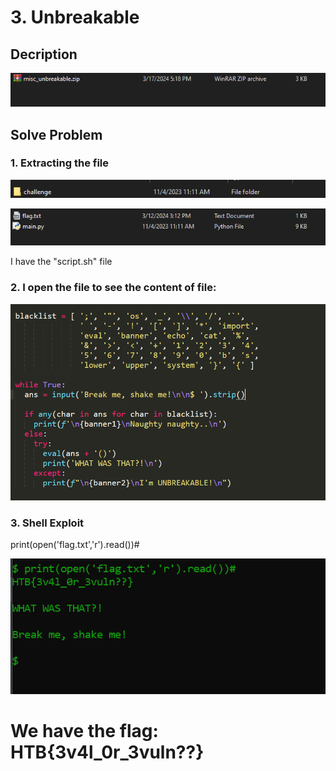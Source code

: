# 3. Unbreakable

## Decription

![](./Image/1.PNG)

## Solve Problem

### 1. Extracting the file

![](./Image/2.PNG)

![](./Image/3.PNG)

I have the "script.sh" file

### 2. I open the file to see the content of file:

![](./Image/4.PNG)

### 3. Shell Exploit

print(open('flag.txt','r').read())#

![](./Image/5.PNG)

# We have the flag: HTB{3v4l_0r_3vuln??}
